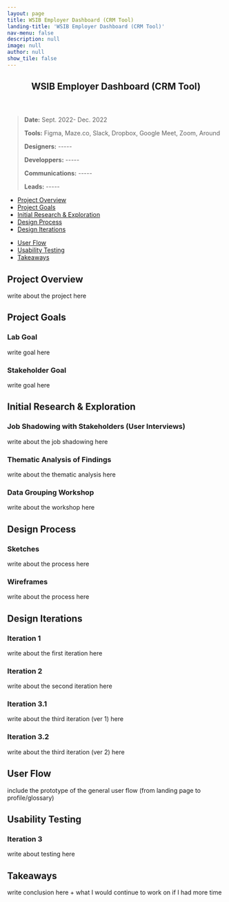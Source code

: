```yaml
---
layout: page
title: WSIB Employer Dashboard (CRM Tool)
landing-title: 'WSIB Employer Dashboard (CRM Tool)'
nav-menu: false
description: null
image: null
author: null
show_tile: false
---
```


<!-- Main -->
<div id="main" class="alt">
	
<!-- Content -->
<section id="one">
	<div class="inner">
	     <header class="major">
		<h1>WSIB Employer Dashboard (CRM Tool)</h1>
	     </header>		

<!-- General Info -->
<blockquote> 
	<p><b>Date:</b> Sept. 2022- Dec. 2022</p>
	<p><b>Tools:</b> Figma, Maze.co, Slack, Dropbox, Google Meet, Zoom, Around</p>
	<p><b>Designers:</b> -----</p>
	<p><b>Developpers:</b> -----</p>
	<p><b>Communications:</b> -----</p>
	<p><b>Leads:</b> -----</p>
</blockquote>
		
<!-- Shortcuts -->
<ul class="actions">
	<li><a href="#ProjectOverview" class="button small scrolly">Project Overview</a></li>
	<li><a href="#ProjectGoals" class="button small scrolly">Project Goals</a></li>
	<li><a href="#Research" class="button small scrolly">Initial Research & Exploration</a></li>
	<li><a href="#DesignProcess" class="button small scrolly">Design Process</a></li>
	<li><a href="#DesignIterations" class="button small">Design Iterations</a></li>
</ul>
<ul class="actions">
	<li><a href="#UserFlow" class="button small">User Flow</a></li>
	<li><a href="#UsabilityTesting" class="button small">Usability Testing</a></li>
	<li><a href="#Takeaways" class="button small">Takeaways</a></li>
</ul>
		
<!-- Project Overview -->
<section id="ProjectOverview">
	<h2>Project Overview</h2>
	<p>write about the project here</p>
</section>
		
<!-- Project Goals -->
<section id="ProjectGoals">
	<h2>Project Goals</h2>
	<h3>Lab Goal</h3>
	<p>write goal here</p>
	<h3>Stakeholder Goal</h3>
	<p>write goal here</p>
</section>

<!-- Initial Research & Exploration -->
<section id="Research">
	<h2>Initial Research & Exploration</h2>
	<h3>Job Shadowing with Stakeholders (User Interviews)</h3>
	<p>write about the job shadowing here</p>
	<h3>Thematic Analysis of Findings</h3>
	<p>write about the thematic analysis here</p>
	<h3>Data Grouping Workshop</h3>
	<p>write about the workshop here</p>
</section>
		
<!-- Design Process -->
<section id="DesignProcess">		
	<h2>Design Process</h2>
	<h3>Sketches</h3>
	<p>write about the process here</p>
	<h3>Wireframes</h3>
	<p>write about the process here</p>
</section>
	
<!-- Design Iterations -->
<section id="DesignIterations">
	<h2>Design Iterations</h2>
	<h3>Iteration 1</h3>
	<p>write about the first iteration here</p>
	<h3>Iteration 2</h3>
	<p>write about the second iteration here</p>
	<h3>Iteration 3.1</h3>
	<p>write about the third iteration (ver 1) here</p>
	<h3>Iteration 3.2</h3>
	<p>write about the third iteration (ver 2) here</p>
</section>
	
<!-- User Flow -->
<section id="UserFlow">
	<h2>User Flow</h2>
	<p>include the prototype of the general user flow (from landing page to profile/glossary)</p>
</section>	
	
<!-- Usability Testing -->
<section id="UsabilityTesting">
	<h2>Usability Testing</h2>
	<h3>Iteration 3</h3>
	<p>write about testing here</p>
</section>
		
<!-- Takeawyas -->
<section id="Takeaways">
	<h2>Takeaways</h2>
	<p>write conclusion here + what I would continue to work on if I had more time</p>
</section>
	
</div>
	
</section>
</div>
